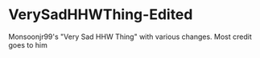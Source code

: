 # VerySadHHWThing-Edited
Monsoonjr99's "Very Sad HHW Thing" with various changes. Most credit goes to him
